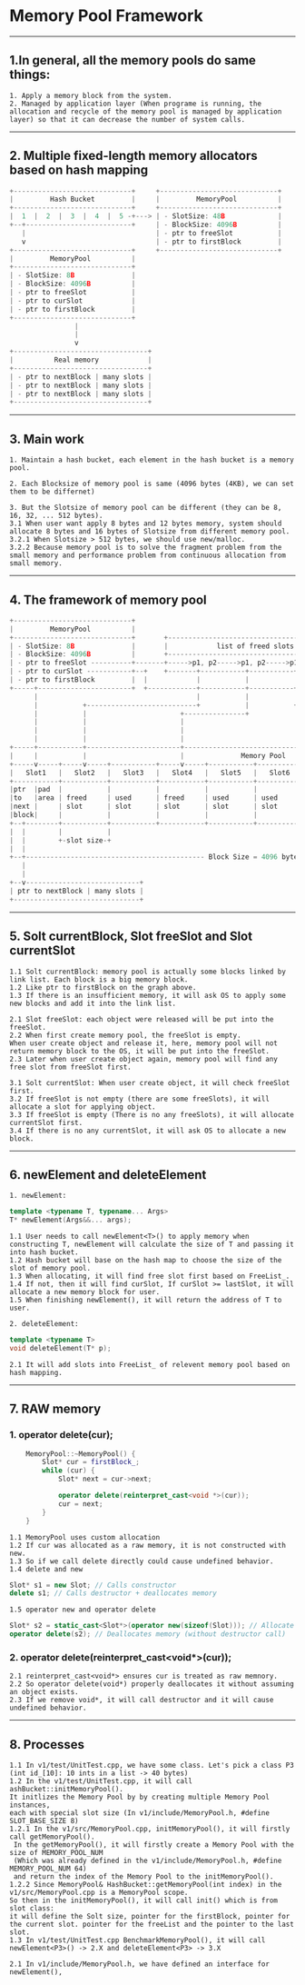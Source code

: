 # Memory Pool Framework

---

## 1.In general, all the memory pools do same things:
    1. Apply a memory block from the system.
    2. Managed by application layer (When programe is running, the allocation and recycle of the memory pool is managed by application layer) so that it can decrease the number of system calls.

---

## 2. Multiple fixed-length memory allocators based on hash mapping
```CPP []
+-----------------------------+     +-----------------------------+      
|         Hash Bucket         |     |         MemoryPool          |
+-----------------------------+     +-----------------------------+
|  1  |  2  |  3  |  4  |  5 -+---> | - SlotSize: 48B             |
+--+--------------------------+     | - BlockSize: 4096B          |
   |                                | - ptr to freeSlot           |
   v                                | - ptr to firstBlock         |  
+-----------------------------+     +-----------------------------+
|         MemoryPool          |
+-----------------------------+
| - SlotSize: 8B              |
| - BlockSize: 4096B          |
| - ptr to freeSlot           |
| - ptr to curSlot            |
| - ptr to firstBlock         |
+-----------------------------+
                |
                |
                v
+---------------------------------+
|          Real memory            |
+---------------------------------+
| - ptr to nextBlock | many slots |
| - ptr to nextBlock | many slots |
| - ptr to nextBlock | many slots |
+---------------------------------+
```

---

## 3. Main work
    1. Maintain a hash bucket, each element in the hash bucket is a memory pool.

    2. Each Blocksize of memory pool is same (4096 bytes (4KB), we can set them to be differnet)

    3. But the Slotsize of memory pool can be different (they can be 8, 16, 32, ... 512 bytes). 
    3.1 When user want apply 8 bytes and 12 bytes memory, system should allocate 8 bytes and 16 bytes of Slotsize from different memory pool.
    3.2.1 When Slotsize > 512 bytes, we should use new/malloc. 
    3.2.2 Because memory pool is to solve the fragment problem from the small memory and performance problem from continuous allocation from small memory.

---

## 4. The framework of memory pool
```CPP []
+-----------------------------+
|         MemoryPool          |
+-----------------------------+       +--------------------------------------------+
| - SlotSize: 8B              |       |            list of freed slots             |     
| - BlockSize: 4096B          |       +--------------------------------------------+
| - ptr to freeSlot ----------+-------+----->p1, p2----->p1, p2----->p1, p2----->  |
| - ptr to curSlot -----------+--+    +-------+-----------+-----------+-------------
| - ptr to firstBlock         |  |            |           |           |
+-----+-----------------------+  +------------+-----------+-----------+-------------------+
      |                                       |           |           |                   |
      |           +---------------------------+           |           +-------+           |
      |           |                       +---------------+                   |           |
      |           |                       |                                   |           |
      |           |                       |                                   |           |                    +--> ptr to last slot
      |           |                       |                                   |           |                    |
+-----+-----------+-----------------------+-----------------------------------+-----------+--------------------+-----------+
|     |           |                       |              Memory Pool          |           |                    |           |
+-----v-----+-----v-----+-----------+-----v-----+-----------+-----------+-----v-----+-----v-----+--------------+-----------+
|   Slot1   |   Slot2   |   Slot3   |   Slot4   |   Slot5   |   Slot6   |   Slot7   |   Slot8   |      ...     |   Slotn   |
+-----------+-----------+-----------+-----------+-----------+-----------+-----------+-----------+--------------+-----------+
|ptr  |pad  |           |           |           |           |           |           |           |              |           |
|to   |area | freed     | used      | freed     | used      | used      | freed     | unused    |              | unused    |
|next |     | slot      | slot      | slot      | slot      | slot      | slot      | slot      |              | slot      |   
|block|     |           |           |           |           |           |           |           |              |           |
+--+--------+-----------+-----------+-----------+-----------+-----------+-----------+-----------+--------------+-----------+
|  |        |           |                                                                                                  |
|  |        +-slot size-+                                                                                                  |
|  |                                                                                                                       |
+--+-------------------------------------------- Block Size = 4096 bytes (4KB) --------------------------------------------+
   |
   |
+--v----------------------------+
| ptr to nextBlock | many slots |
+-------------------------------+
```

---

## 5. Solt currentBlock, Slot freeSlot and Slot currentSlot
    1.1 Solt currentBlock: memory pool is actually some blocks linked by link list. Each block is a big memory block. 
    1.2 Like ptr to firstBlock on the graph above.
    1.3 If there is an insufficient memory, it will ask OS to apply some new blocks and add it into the link list.

    2.1 Slot freeSlot: each object were released will be put into the freeSlot. 
    2.2 When first create memory pool, the freeSlot is empty. 
    When user create object and release it, here, memory pool will not return memory block to the OS, it will be put into the freeSlot. 
    2.3 Later when user create object again, memory pool will find any free slot from freeSlot first.

    3.1 Solt currentSlot: When user create object, it will check freeSlot first. 
    3.2 If freeSlot is not empty (there are some freeSlots), it will allocate a slot for applying object.
    3.3 If freeSlot is empty (There is no any freeSlots), it will allocate currentSlot first.
    3.4 If there is no any currentSlot, it will ask OS to allocate a new block.

---

## 6. newElement and deleteElement
    1. newElement:
```CPP []
template <typename T, typename... Args>
T* newElement(Args&&... args);
```
    1.1 User needs to call newElement<T>() to apply memory when constructing T, newElement will calculate the size of T and passing it into hash bucket.
    1.2 Hash bucket will base on the hash map to choose the size of the slot of memory pool.
    1.3 When allocating, it will find free slot first based on FreeList_.
    1.4 If not, then it will find curSlot, If curSlot >= lastSlot, it will allocate a new memory block for user.
    1.5 When finishing newElement(), it will return the address of T to user.

    2. deleteElement:
```CPP []
template <typename T>
void deleteElement(T* p);
```
    2.1 It will add slots into FreeList_ of relevent memory pool based on hash mapping.

---

## 7. RAW memory
### 1. operator delete(cur);
``` CPP []
    MemoryPool::~MemoryPool() {
        Slot* cur = firstBlock_;
        while (cur) {
            Slot* next = cur->next;

            operator delete(reinterpret_cast<void *>(cur));
            cur = next;
        }
    }
```
    1.1 MemoryPool uses custom allocation
    1.2 If cur was allocated as a raw memory, it is not constructed with new.
    1.3 So if we call delete directly could cause undefined behavior.
    1.4 delete and new
```CPP []
Slot* s1 = new Slot; // Calls constructor
delete s1; // Calls destructor + deallocates memory
```
    1.5 operator new and operator delete
```CPP []
Slot* s2 = static_cast<Slot*>(operator new(sizeof(Slot))); // Allocate raw memory
operator delete(s2); // Deallocates memory (without destructor call)
```
### 2. operator delete(reinterpret_cast<void*>(cur));
    2.1 reinterpret_cast<void*> ensures cur is treated as raw memnory.
    2.2 So operator delete(void*) properly deallocates it without assuming an object exists.
    2.3 If we remove void*, it will call destructor and it will cause undefined behavior.

---

## 8. Processes
    1.1 In v1/test/UnitTest.cpp, we have some class. Let's pick a class P3 (int id_[10]: 10 ints in a list -> 40 bytes)
    1.2 In the v1/test/UnitTest.cpp, it will call ashBucket::initMemoryPool(). 
    It initlizes the Memory Pool by by creating multiple Memory Pool instances, 
    each with special slot size (In v1/include/MemoryPool.h, #define SLOT_BASE_SIZE 8)
    1.2.1 In the v1/src/MemoryPool.cpp, initMemoryPool(), it will firstly call getMemoryPool().
     In the getMemoryPool(), it will firstly create a Memory Pool with the size of MEMORY_POOL_NUM 
     (Which was already defined in the v1/include/MemoryPool.h, #define MEMORY_POOL_NUM 64) 
     and return the index of the Memory Pool to the initMemoryPool().
    1.2.2 Since MemoryPool& HashBucket::getMemoryPool(int index) in the v1/src/MemoryPool.cpp is a MemoryPool scope. 
    So then in the initMemoryPool(), it will call init() which is from slot class:
    it will define the Solt size, pointer for the firstBlock, pointer for the current slot. pointer for the freeList and the pointer to the last slot.
    1.3 In v1/test/UnitTest.cpp BenchmarkMemoryPool(), it will call newElement<P3>() -> 2.X and deleteElement<P3> -> 3.X

    2.1 In v1/include/MemoryPool.h, we have defined an interface for newElement(),


